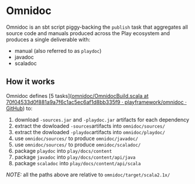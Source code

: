 # Omnidoc
Omnidoc is an sbt script piggy-backing the `publish` task that aggregates all source code and manuals produced across the Play ecosystem and produces a single deliverable with:

 * manual (also referred to as `playdoc`)
 * javadoc
 * scaladoc

## How it works

Omnidoc defines [5 tasks]([omnidoc/OmnidocBuild.scala at 70f04533d0f881a9a7f6c1ac5ec6af1d8bb335f9 · playframework/omnidoc · GitHub](https://github.com/playframework/omnidoc/blob/70f04533d0f881a9a7f6c1ac5ec6af1d8bb335f9/project/OmnidocBuild.scala#L88-L92)) to:

1. download `-sources.jar` and `-playdoc.jar` artifacts for each dependency
2. extract the dowloaded `-sources`artifacts into `omnidoc/sources/` 
3. extract the dowloaded `-playdoc`artifacts into `omnidoc/playdoc/` 
4. use `omnidoc/sources/` to produce `omnidoc/javadoc/`
5. use `omnidoc/sources/` to produce `omnidoc/scaladoc/`
6. package `playdoc` into `play/docs/content`
7. package `javadoc` into `play/docs/content/api/java`
8. package `scaladoc` into `play/docs/content/api/scala`

*NOTE:* all the paths above are relative to `omnidoc/target/scala2.1x/`

